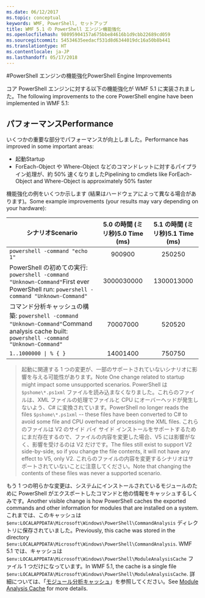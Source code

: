 ```yaml
---
ms.date: 06/12/2017
ms.topic: conceptual
keywords: WMF, PowerShell, セットアップ
title: WMF 5.1 の PowerShell エンジン機能強化
ms.openlocfilehash: 98095904157a675bbe84616b1d9cbb22689cd059
ms.sourcegitcommit: 54534635eedacf531d8d6344019dc16a50b8b441
ms.translationtype: HT
ms.contentlocale: ja-JP
ms.lasthandoff: 05/17/2018
---
```

#<a name="powershell-engine-improvements"></a><span data-ttu-id="7fbe6-103">PowerShell エンジンの機能強化</span><span class="sxs-lookup"><span data-stu-id="7fbe6-103">PowerShell Engine Improvements</span></span>

<span data-ttu-id="7fbe6-104">コア PowerShell エンジンに対する以下の機能強化が WMF 5.1 に実装されました。</span><span class="sxs-lookup"><span data-stu-id="7fbe6-104">The following improvements to the core PowerShell engine have been implemented in WMF 5.1:</span></span>


## <a name="performance"></a><span data-ttu-id="7fbe6-105">パフォーマンス</span><span class="sxs-lookup"><span data-stu-id="7fbe6-105">Performance</span></span> ##

<span data-ttu-id="7fbe6-106">いくつかの重要な部分でパフォーマンスが向上しました。</span><span class="sxs-lookup"><span data-stu-id="7fbe6-106">Performance has improved in some important areas:</span></span>

- <span data-ttu-id="7fbe6-107">起動</span><span class="sxs-lookup"><span data-stu-id="7fbe6-107">Startup</span></span>
- <span data-ttu-id="7fbe6-108">ForEach-Object や Where-Object などのコマンドレットに対するパイプライン処理が、約 50% 速くなりました</span><span class="sxs-lookup"><span data-stu-id="7fbe6-108">Pipelining to cmdlets like ForEach-Object and Where-Object is approximately 50% faster</span></span>

<span data-ttu-id="7fbe6-109">機能強化の例をいくつか示します (結果はハードウェアによって異なる場合があります)。</span><span class="sxs-lookup"><span data-stu-id="7fbe6-109">Some example improvements (your results may vary depending on your hardware):</span></span>

| <span data-ttu-id="7fbe6-110">シナリオ</span><span class="sxs-lookup"><span data-stu-id="7fbe6-110">Scenario</span></span> | <span data-ttu-id="7fbe6-111">5.0 の時間 (ミリ秒)</span><span class="sxs-lookup"><span data-stu-id="7fbe6-111">5.0 Time (ms)</span></span> | <span data-ttu-id="7fbe6-112">5.1 の時間 (ミリ秒)</span><span class="sxs-lookup"><span data-stu-id="7fbe6-112">5.1 Time (ms)</span></span> |
| -------- | :---------------: | :---------------: |
| `powershell -command "echo 1"` | <span data-ttu-id="7fbe6-113">900</span><span class="sxs-lookup"><span data-stu-id="7fbe6-113">900</span></span> | <span data-ttu-id="7fbe6-114">250</span><span class="sxs-lookup"><span data-stu-id="7fbe6-114">250</span></span> |
| <span data-ttu-id="7fbe6-115">PowerShell の初めての実行: `powershell -command "Unknown-Command"`</span><span class="sxs-lookup"><span data-stu-id="7fbe6-115">First ever PowerShell run: `powershell -command "Unknown-Command"`</span></span> | <span data-ttu-id="7fbe6-116">30000</span><span class="sxs-lookup"><span data-stu-id="7fbe6-116">30000</span></span> | <span data-ttu-id="7fbe6-117">13000</span><span class="sxs-lookup"><span data-stu-id="7fbe6-117">13000</span></span> |
| <span data-ttu-id="7fbe6-118">コマンド分析キャッシュの構築: `powershell -command "Unknown-Command"`</span><span class="sxs-lookup"><span data-stu-id="7fbe6-118">Command analysis cache built: `powershell -command "Unknown-Command"`</span></span> | <span data-ttu-id="7fbe6-119">7000</span><span class="sxs-lookup"><span data-stu-id="7fbe6-119">7000</span></span> | <span data-ttu-id="7fbe6-120">520</span><span class="sxs-lookup"><span data-stu-id="7fbe6-120">520</span></span> |
| <code>1..1000000 &#124; % { }</code> | <span data-ttu-id="7fbe6-121">1400</span><span class="sxs-lookup"><span data-stu-id="7fbe6-121">1400</span></span> | <span data-ttu-id="7fbe6-122">750</span><span class="sxs-lookup"><span data-stu-id="7fbe6-122">750</span></span> |

> <span data-ttu-id="7fbe6-123">起動に関連する 1 つの変更が、一部のサポートされていないシナリオに影響を与える可能性があります。</span><span class="sxs-lookup"><span data-stu-id="7fbe6-123">Note One change related to startup might impact some unsupported scenarios.</span></span>
> <span data-ttu-id="7fbe6-124">PowerShell は `$pshome\*.ps1xml` ファイルを読み込まなくなりました。これらのファイルは、XML ファイルの処理でファイルと CPU にオーバーヘッドが発生しないよう、C# に変換されています。</span><span class="sxs-lookup"><span data-stu-id="7fbe6-124">PowerShell no longer reads the files `$pshome\*.ps1xml` -- these files have been converted to C# to avoid some file and CPU overhead of processing the XML files.</span></span>
<span data-ttu-id="7fbe6-125">これらのファイルは V2 のサイド バイ サイド インストールをサポートするためにまだ存在するので、ファイルの内容を変更した場合、V5 には影響がなく、影響を受けるのは V2 だけです。</span><span class="sxs-lookup"><span data-stu-id="7fbe6-125">The files still exist to support V2 side-by-side, so if you change the file contents, it will not have any effect to V5, only V2.</span></span>
<span data-ttu-id="7fbe6-126">これらのファイルの内容を変更するシナリオはサポートされていないことに注意してください。</span><span class="sxs-lookup"><span data-stu-id="7fbe6-126">Note that changing the contents of these files was never a supported scenario.</span></span>

<span data-ttu-id="7fbe6-127">もう 1 つの明らかな変更は、システムにインストールされているモジュールのために PowerShell がエクスポートしたコマンドと他の情報をキャッシュするしくみです。</span><span class="sxs-lookup"><span data-stu-id="7fbe6-127">Another visible change is how PowerShell caches the exported commands and other information for modules that are installed on a system.</span></span>
<span data-ttu-id="7fbe6-128">これまでは、このキャッシュは `$env:LOCALAPPDATA\Microsoft\Windows\PowerShell\CommandAnalysis` ディレクトリに保存されていました。</span><span class="sxs-lookup"><span data-stu-id="7fbe6-128">Previously, this cache was stored in the directory `$env:LOCALAPPDATA\Microsoft\Windows\PowerShell\CommandAnalysis`.</span></span>
<span data-ttu-id="7fbe6-129">WMF 5.1 では、キャッシュは `$env:LOCALAPPDATA\Microsoft\Windows\PowerShell\ModuleAnalysisCache` ファイル 1 つだけになっています。</span><span class="sxs-lookup"><span data-stu-id="7fbe6-129">In WMF 5.1, the cache is a single file `$env:LOCALAPPDATA\Microsoft\Windows\PowerShell\ModuleAnalysisCache`.</span></span>
<span data-ttu-id="7fbe6-130">詳細については、「[モジュール分析キャッシュ](scenarios-features.md#module-analysis-cache)」を参照してください。</span><span class="sxs-lookup"><span data-stu-id="7fbe6-130">See [Module Analysis Cache](scenarios-features.md#module-analysis-cache) for more details.</span></span>
